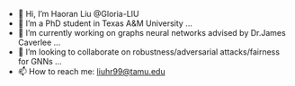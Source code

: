 - 👋 Hi, I’m Haoran Liu @Gloria-LIU
- 👀 I’m a PhD student in Texas A&M University ...
- 🌱 I’m currently working on graphs neural networks advised by Dr.James Caverlee ...
- 💞️ I’m looking to collaborate on robustness/adversarial attacks/fairness for GNNs ...
- 📫 How to reach me: liuhr99@tamu.edu

<!---
Gloria-LIU/Gloria-LIU is a ✨ special ✨ repository because its `README.md` (this file) appears on your GitHub profile.
You can click the Preview link to take a look at your changes.
--->
